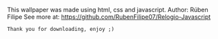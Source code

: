 This wallpaper was made using html, css and javascript.
Author: Rúben Filipe
See more at: https://github.com/RubenFilipe07/Relogio-Javascript

```Thank you for downloading, enjoy ;)```